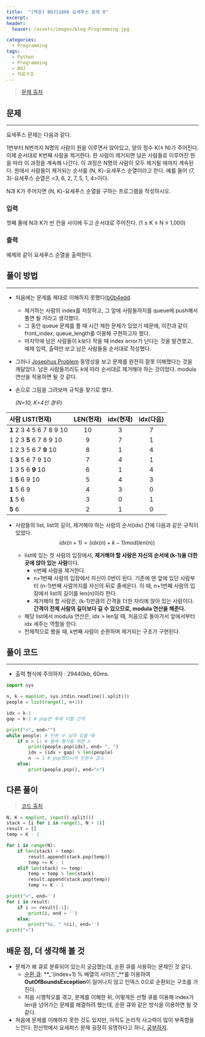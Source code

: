 ```yaml
---
title:  "[백준] BOJ11866 요세푸스 문제 0"
excerpt:
header:
  teaser: /assets/images/blog-Programming.jpg

categories:
  - Programming
tags:
  - Python
  - Programming
  - BOJ
  - 자료구조
---
```




> [문제 출처](https://www.acmicpc.net/problem/11866)



## 문제

---

요세푸스 문제는 다음과 같다.

1번부터 N번까지 N명의 사람이 원을 이루면서 앉아있고, 양의 정수 K(≤ N)가 주어진다. 이제 순서대로 K번째 사람을 제거한다. 한 사람이 제거되면 남은 사람들로 이루어진 원을 따라 이 과정을 계속해 나간다. 이 과정은 N명의 사람이 모두 제거될 때까지 계속된다. 원에서 사람들이 제거되는 순서를 (N, K)-요세푸스 순열이라고 한다. 예를 들어 (7, 3)-요세푸스 순열은 <3, 6, 2, 7, 5, 1, 4>이다.

N과 K가 주어지면 (N, K)-요세푸스 순열을 구하는 프로그램을 작성하시오.



### 입력

첫째 줄에 N과 K가 빈 칸을 사이에 두고 순서대로 주어진다. (1 ≤ K ≤ N ≤ 1,000)



### 출력

예제와 같이 요세푸스 순열을 출력한다.





## 풀이 방법

---

* 처음에는 문제를 제대로 이해하지 못했다([b0b4edd](https://github.com/sirzzang/Baekjoon_problems/commit/53b2496ac902e9ea35993b4de349e1590b0276b7).
  * 제거하는 사람의 index를 저장하고, 그 앞에 사람들까지를 queue에 push해서 풀면 될 거라고 생각했다.
  * 그 동안 queue 문제를 풀 때 시간 제한 문제가 있었기 때문에, 이전과 같이 front_index, queue_length를 이용해 구현하고자 했다.
  * 마지막에 남은 사람들이 k보다 작을 때 index error가 난다는 것을 발견했고, 예제 입력, 출력만 보고 남은 사람들을 순서대로 작성했다.

* 그러나 [Josephus Problem](https://www.youtube.com/watch?v=uCsD3ZGzMgE) 동영상을 보고 문제를 완전히 잘못 이해했다는 것을 깨달았다. 남은 사람들끼리도  k에 따라 순서대로 제거해야 하는 것이었다. modula 연산을 적용하면 될 것 같다.

* 손으로 그림을 그려보며 규칙을 찾기로 했다.

  

  *(N=10, K=4인 경우)*

| 사람 LIST(현재)                | LEN(현재) | idx(현재) | idx(다음) |
| :----------------------------- | :-------: | :-------: | :-------: |
| **1** 2 3 4 5 6 7 8 9 10       |    10     |     3     |     7     |
| 1 2 3    **5** 6 7 8 9 10      |     9     |     7     |     1     |
| 1 2 3    5 6 7    **9** 10     |     8     |     1     |     4     |
| 1    **3**     5 6 7   9 10    |     7     |     4     |     1     |
| 1    3     5 6      **9** 10   |     6     |     1     |     4     |
| 1           **5** 6      9  10 |     5     |     4     |     3     |
| **1**           5 6      9     |     4     |     3     |     0     |
| **1**           5 6            |     3     |     0     |     1     |
| **5** 6                        |     2     |     1     |     0     |

- 사람들의 list, list의 길이, 제거해야 하는 사람의 순서(idx) 간에 다음과 같은 규칙이 있었다.
  $$
  idx(n+1) = (idx(n) + k-1)mod(len(n))
  $$

  - list에 있는 첫 사람의 입장에서, **제거해야 할 사람은 자신의 순서에 (k-1)을 더한 곳에 앉아 있는 사람**이다. 
    - n번째 사람을 제거한다.
    - n+1번째 사람의 입장에서 자신이 0번이 된다. 기존에 맨 앞에 있던 사람부터 (n-1)번째 사람까지를 자신의 뒤로 줄세운다. 이 때, n+1번째 사람의 입장에서 list의 길이를 len(n)이라 한다.
    - 제거해야 할 사람은, (k-1)만큼의 간격을 더한 자리에 앉아 있는 사람이다. **간격이 전체 사람의 길이보다 길 수 있으므로, modula 연산을 해준다.**
  - 해당 list에서 modula 연산은, idx > len일 때, 처음으로 돌아가서 앞에서부터 idx 세주는 역할을 한다. 
  - 전체적으로 봤을 때, k번째 사람이 순환하며 제거되는 구조가 구현된다.





## 풀이 코드

---



* 출력 형식에 주의하자 :  29440kb, 60ms.

```python
import sys

n, k = map(int, sys.stdin.readline().split())
people = list(range(1, n+1))

idx = k-1
gap = k-1 # pop한 후에 더할 간격

print("<", end="")
while people: # 인원 수 남아 있을 때
    if n > 1: # 출력 형식을 위한 n
        print(people.pop(idx), end= ", ")
        idx = (idx + gap) % len(people)
        n -= 1 # pop했으니까 인원수 감소
    else:
        print(people.pop(), end=">")
```





## 다른 풀이

> [코드 출처](https://claude-u.tistory.com/197)

```python
N, K = map(int, input().split())
stack = [i for i in range(1, N + 1)]
result = []
temp = K - 1

for i in range(N):
    if len(stack) > temp:
        result.append(stack.pop(temp))
        temp += K - 1
    elif len(stack) <= temp:
        temp = temp % len(stack)
        result.append(stack.pop(temp))
        temp += K - 1

print("<", end='')
for i in result:
    if i == result[-1]:
        print(i, end = '')
    else:
        print("%s, " %(i), end='')
print(">")
```



## 배운 점, 더 생각해 볼 것

* 문제가 왜 큐로 분류되어 있는지 궁금했는데, 순환 큐를 사용하는 문제인 것 같다.
  * [순환 큐](https://mailmail.tistory.com/41): **_'(index+1) % 배열의 사이즈'\_**를 이용하여 **OutOfBoundsException**이 일어나지 않고 인덱스 0으로 순환되는 구조를 가진다.
  * 처음 시행착오를 겪고, 문제를 이해한 뒤, 어떻게든 선형 큐를 이용해 index가 len을 넘어가는 문제를 해결하려 했는데, 순환 큐와 같은 방식을 이용하면 될 것 같다.
* 처음에 문제를 이해하지 못한 것도 있지만, 아직도 논리적 사고력이 많이 부족함을 느낀다. 전산학에서 요세퍼스 문제 굉장히 유명하다고 하니, [공부하자](https://en.wikipedia.org/wiki/Josephus_problem).

